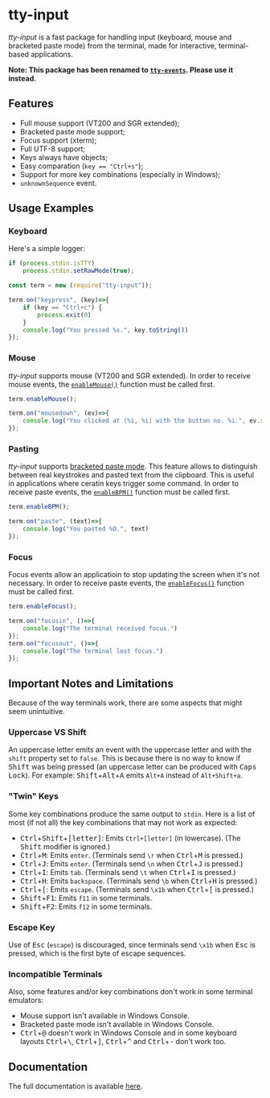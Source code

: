 # tty-input #

_tty-input_ is a fast package for handling input (keyboard, mouse and bracketed paste mode) from the terminal, made for interactive, terminal-based applications.

**Note: This package has been renamed to [`tty-events`](https://github.com/dd-pardal/tty-events). Please use it instead.**

## Features

- Full mouse support (VT200 and SGR extended);
- Bracketed paste mode support;
- Focus support (xterm);
- Full UTF-8 support;
- Keys always have objects;
- Easy comparation (`key == "Ctrl+s"`);
- Support for more key combinations (especially in Windows);
- `unknownSequence` event.

## Usage Examples
### Keyboard

Here's a simple logger:

```js
if (process.stdin.isTTY)
	process.stdin.setRawMode(true);

const term = new (require("tty-input"));

term.on("keypress", (key)=>{
	if (key == "Ctrl+c") {
		process.exit(0)
	}
	console.log("You pressed %s.", key.toString())
});
```

### Mouse

_tty-input_ supports mouse (VT200 and SGR extended). In order to receive mouse events, the [`enableMouse()`](docs.md#module_tty-input--Terminal+enableMouse) function must be called first.

```js
term.enableMouse();

term.on("mousedown", (ev)=>{
	console.log("You clicked at (%i, %i) with the button no. %i.", ev.x, ev.y, ev.button)
});
```

### Pasting

_tty-input_ supports [bracketed paste mode](https://cirw.in/blog/bracketed-paste). This feature allows to distinguish between real keystrokes and pasted text from the clipboard. This is useful in applications where ceratin keys trigger some command. In order to receive paste events, the [`enableBPM()`](docs.md#module_tty-input--Terminal+enableBPM) function must be called first.

```js
term.enableBPM();

term.on("paste", (text)=>{
	console.log("You pasted %O.", text)
});
```

### Focus

Focus events allow an applicatioin to stop updating the screen when it's not necessary. In order to receive paste events, the [`enableFocus()`](docs.md#module_tty-input--Terminal+enableFocus) function must be called first.

```js
term.enableFocus();

term.on("focusin", ()=>{
	console.log("The terminal received focus.")
});
term.on("focusout", ()=>{
	console.log("The terminal lost focus.")
});
```

## Important Notes and Limitations

Because of the way terminals work, there are some aspects that might seem unintuitive.

### Uppercase VS Shift

An uppercase letter emits an event with the uppercase letter and with the `shift` property set to `false`. This is because there is no way to know if <kbd>Shift</kbd> was being pressed (an uppercase letter can be produced with <kbd>Caps Lock</kbd>). For example: <kbd>Shift</kbd>+<kbd>Alt</kbd>+<kbd>A</kbd> emits `Alt+A` instead of `Alt+Shift+a`.

### "Twin" Keys

Some key combinations produce the same output to `stdin`. Here is a list of most (if not all) the key combinations that may not work as expected:

- <kbd>Ctrl</kbd>+<kbd>Shift</kbd>+<kbd>[letter]</kbd>: Emits `Ctrl+[letter]` (in lowercase). (The <kbd>Shift</kbd> modifier is ignored.)
- <kbd>Ctrl</kbd>+<kbd>M</kbd>: Emits `enter`. (Terminals send `\r` when <kbd>Ctrl</kbd>+<kbd>M</kbd> is pressed.)
- <kbd>Ctrl</kbd>+<kbd>J</kbd>: Emits `enter`. (Terminals send `\n` when <kbd>Ctrl</kbd>+<kbd>J</kbd> is pressed.)
- <kbd>Ctrl</kbd>+<kbd>I</kbd>: Emits `tab`. (Terminals send `\t` when <kbd>Ctrl</kbd>+<kbd>I</kbd> is pressed.)
- <kbd>Ctrl</kbd>+<kbd>H</kbd>: Emits `backspace`. (Terminals send `\b` when <kbd>Ctrl</kbd>+<kbd>H</kbd> is pressed.)
- <kbd>Ctrl</kbd>+<kbd>[</kbd>: Emits `escape`. (Terminals send `\x1b` when <kbd>Ctrl</kbd>+<kbd>[</kbd> is pressed.)
- <kbd>Shift</kbd>+<kbd>F1</kbd>: Emits `f11` in some terminals.
- <kbd>Shift</kbd>+<kbd>F2</kbd>: Emits `f12` in some terminals.

### Escape Key

Use of <kbd>Esc</kbd> (`escape`) is discouraged, since terminals send `\x1b` when <kbd>Esc</kbd> is pressed, which is the first byte of escape sequences.

### Incompatible Terminals

Also, some features and/or key combinations don't work in some terminal emulators:

- Mouse support isn't available in Windows Console.
- Bracketed paste mode isn't available in Windows Console.
- <kbd>Ctrl</kbd>+<kbd>@</kbd> doesn't work in Windows Console and in some keyboard layouts <kbd>Ctrl</kbd>+<kbd>\\</kbd>, <kbd>Ctrl</kbd>+<kbd>]</kbd>, <kbd>Ctrl</kbd>+<kbd>^</kbd> and <kbd>Ctrl</kbd>+<kbd>-</kbd> don't work too.

## Documentation

The full documentation is available [here](docs.md).